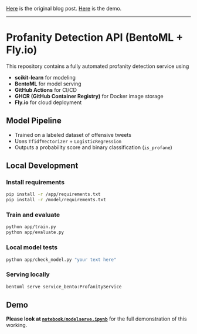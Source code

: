 [Here](https://akhilvreddy.com/posts/deploying-model/) is the original blog post. [Here](https://github.com/akhilvreddy/deploying-profanity-service/blob/main/notebook/modelserve.ipynb) is the demo.

---

# Profanity Detection API (BentoML + Fly.io)

This repository contains a fully automated profanity detection service using

- **scikit-learn** for modeling
- **BentoML** for model serving
- **GitHub Actions** for CI/CD
- **GHCR (GitHub Container Registry)** for Docker image storage
- **Fly.io** for cloud deployment

## Model Pipeline

- Trained on a labeled dataset of offensive tweets
- Uses `TfidfVectorizer` + `LogisticRegression`
- Outputs a probability score and binary classification (`is_profane`)

## Local Development

### Install requirements

```bash
pip install -r /app/requirements.txt
pip install -r /model/requirements.txt
```

### Train and evaluate

```bash
python app/train.py
python app/evaluate.py
```

### Local model tests
```bash
python app/check_model.py "your text here"
```

### Serving locally
```bash
bentoml serve service_bento:ProfanityService
```

## Demo

**Please look at [`notebook/modelserve.ipynb`](https://github.com/akhilvreddy/deploying-profanity-service/blob/main/notebook/modelserve.ipynb)** for the full demonstration of this working.
